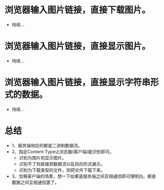# 浏览器输入图片链接，直接下载图片。
* 待续...

# 浏览器输入图片链接，直接显示图片。
* 待续...

# 浏览器输入图片链接，直接显示字符串形式的数据。
* 待续...

# 总结
* 1、服务端响应的都是二进制数据流。
* 2、指定Content-Type让浏览器(客户端)能识别即可。
    - 识别为图片则显示图片。
    - 识别不了则直接把数据流以乱码的形式展示。
    - 识别为下载类型的文件，则把文件下载下来。
* 3、忽略客户端的场景，想一下如果是服务端之间互相通信即可理明白。都是数据之间互相通信罢了。
